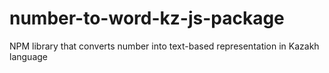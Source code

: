 # number-to-word-kz-js-package
NPM library that converts number into text-based representation in Kazakh language
